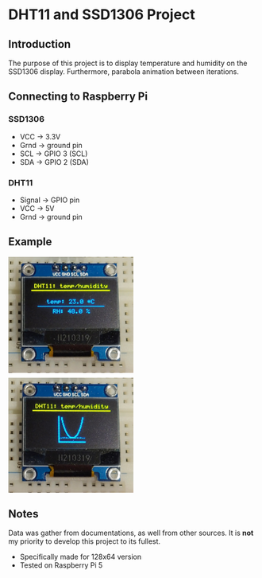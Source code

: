 # DHT11 and SSD1306 Project

## Introduction
The purpose of this project is to display temperature and humidity on the SSD1306 display.
Furthermore, parabola animation between iterations.

## Connecting to Raspberry Pi
### SSD1306
* VCC -> 3.3V
* Grnd -> ground pin
* SCL -> GPIO 3 (SCL)
* SDA -> GPIO 2 (SDA)

### DHT11
* Signal -> GPIO pin
* VCC -> 5V
* Grnd -> ground pin

## Example
<div style="display: flex; flex-wrap: wrap; gap: 10px;">
  <img src="/images/imgs2.jpg" alt="SSD1306" style="width: 50%; height: auto;">
  <img src="/images/imgs1.jpg" alt="SSD1306" style="width: 50%; height: auto;">
</div>

## Notes
Data was gather from documentations, as well from other sources.
It is **not** my priority to develop this project to its fullest.
* Specifically made for 128x64 version
* Tested on Raspberry Pi 5
